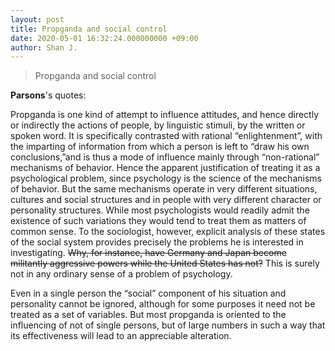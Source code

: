 ```yaml
---
layout: post
title: Propganda and social control
date: 2020-05-01 16:32:24.000000000 +09:00
author: Shan J.
---
```



> Propganda and social control

**Parsons**'s quotes:

Propganda is one kind of attempt to influence attitudes, and hence directly or indirectly the actions of people, by linguistic stimuli, by the written or spoken word. It is specifically contrasted with rational “enlightenment”, with the imparting of information from which a person is left to “draw his own conclusions,”and is thus a mode of influence mainly through “non-rational” mechanisms of behavior. Hence the apparent justification of treating it as a psychological problem, since psychology is the science of the mechanisms of behavior. But the same mechanisms operate in very different situations, cultures and social structures and in people with very different character or personality structures. While most psychologists would readily admit the existence of such variations they would tend to treat them as matters of common sense. To the sociologist, however, explicit analysis of these states of the social system provides precisely the problems he is interested in investigating. ~~Why, for instance, have  Germany and Japan become militantly aggressive powers while the United States has not?~~ This is surely not in any ordinary sense of a problem of psychology.

Even in a single person the “social” component of his situation and personality cannot be ignored, although for some purposes it need not be treated as a set of variables. But most propganda is oriented to the influencing of not of single persons, but of large numbers in such a way that its effectiveness will lead to an appreciable alteration.
